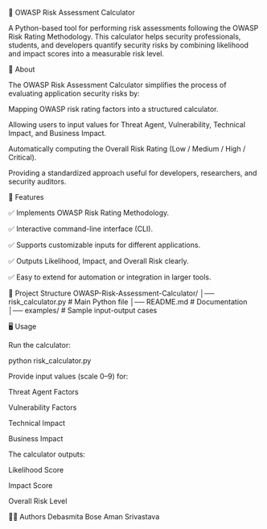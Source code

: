 🔐 OWASP Risk Assessment Calculator

A Python-based tool for performing risk assessments following the OWASP Risk Rating Methodology.
This calculator helps security professionals, students, and developers quantify security risks by combining likelihood and impact scores into a measurable risk level.

📖 About

The OWASP Risk Assessment Calculator simplifies the process of evaluating application security risks by:

Mapping OWASP risk rating factors into a structured calculator.

Allowing users to input values for Threat Agent, Vulnerability, Technical Impact, and Business Impact.

Automatically computing the Overall Risk Rating (Low / Medium / High / Critical).

Providing a standardized approach useful for developers, researchers, and security auditors.

🚀 Features

✅ Implements OWASP Risk Rating Methodology.

✅ Interactive command-line interface (CLI).

✅ Supports customizable inputs for different applications.

✅ Outputs Likelihood, Impact, and Overall Risk clearly.

✅ Easy to extend for automation or integration in larger tools.

📂 Project Structure
OWASP-Risk-Assessment-Calculator/
│── risk_calculator.py     # Main Python file
│── README.md              # Documentation
│── examples/              # Sample input-output cases

🖥️ Usage

Run the calculator:

python risk_calculator.py


Provide input values (scale 0–9) for:

Threat Agent Factors

Vulnerability Factors

Technical Impact

Business Impact

The calculator outputs:

Likelihood Score

Impact Score

Overall Risk Level

👩‍💻 Authors
Debasmita Bose
Aman Srivastava
